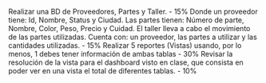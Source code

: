Realizar una BD de Proveedores, Partes y Taller.  - 15%
Donde un proveedor tiene: Id, Nombre, Status y Ciudad.
Las partes tienen: Número de parte, Nombre, Color, Peso, Precio y Cuidad.
El taller lleva a cabo el movimiento de las partes utilizadas. Cuenta con: un proveedor, las partes a utilizar y las cantidades utilizadas.  - 15%
Realizar 5 reportes (Vistas) usando, por lo menos, 1 debes tener información de ambas tablas  - 30%
Revisar la resolución de la vista para el dashboard visto en clase, que consista en poder ver en una vista el total de diferentes tablas.  - 10%
